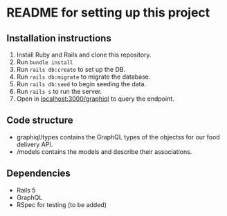 # README for setting up this project

## Installation instructions
1. Install Ruby and Rails and clone this repository.
2. Run `bundle install`
3. Run `rails db:create` to set up the DB.
4. Run `rails db:migrate` to migrate the database.
5. Run `rails db:seed` to begin seeding the data.
6. Run `rails s` to run the server.
7. Open in [localhost:3000/graphiql](localhost:3000/graphiql) to query the endpoint. 


## Code structure
- graphiql/types contains the GraphQL types of the objectss for our food delivery API.
- /models contains the models and describe their associations. 

## Dependencies
- Rails 5
- GraphQL
- RSpec for testing (to be added)
